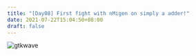 ```yaml
---
title: "[Day08] First fight with nMigen on simply a adder!"
date: 2021-07-22T15:04:50+08:00
draft: false
---
```

![gtkwave](https://imgur.com/gallery/Cu1DXdf)

